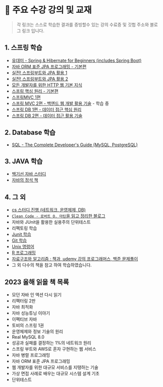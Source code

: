# :pushpin: 주요 수강 강의 및 교재
> 각 링크는 스스로 학습한 결과를 증빙할수 있는 강의 수료증 및 깃헙 주소와 블로그 링크 입니다.
## 1. 스프링 학습
 - [유데미 - Spring & Hibernate for Beginners (includes Spring Boot)](https://www.udemy.com/certificate/UC-867f6d90-d416-4b4a-b840-b64b0021fc64/)
 - [자바 ORM 표준 JPA 프로그래밍 - 기본편](https://www.inflearn.com/certificate/465454-324109-4805422)
 - [실전! 스프링부트와 JPA 활용 1](https://www.inflearn.com/certificate/465454-324119-4805421)
 - [실전! 스프링부트와 JPA 활용 2](https://www.inflearn.com/certificate/465454-324214-4805420) 
 - [모든 개발자를 위한 HTTP 웹 기본 지식](https://www.inflearn.com/certificate/465454-326277-4805418)
 - [스프링 핵심 원리 - 기본편](https://www.inflearn.com/certificate/465454-325969-4805419)
 - [스프링MVC 1편](https://www.inflearn.com/certificate/465454-326674-10558989)
 - [스프링 MVC 2편 - 백엔드 웹 개발 활용 기술](https://www.inflearn.com/course/%EC%8A%A4%ED%94%84%EB%A7%81-mvc-2) - 학습 중
 - [스프링 DB 1편 - 데이터 접근 핵심 원리](https://www.inflearn.com/course/%EC%8A%A4%ED%94%84%EB%A7%81-db-1)
 - [스프링 DB 2편 - 데이터 접근 활용 기술](https://www.inflearn.com/course/%EC%8A%A4%ED%94%84%EB%A7%81-db-2)

## 2. Database 학습
 - [SQL - The Complete Developer's Guide (MySQL, PostgreSQL)](https://github.com/juno-junho/sql-complete-guide)

## 3. JAVA 학습
 - [백기선 자바 스터디](https://juno-juno.tistory.com/40)
 - [자바의 정석 책](https://github.com/juno-junho/java-playground)

## 4. 그 외
 - [cs 스터디 진행 (네트워크, 운영체제, DB)](https://github.com/konkuk-tech-course/cs-study)
 - [`Clean Code - 로버트 O. 마틴`을 읽고 정리한 블로그](https://juno-juno.tistory.com/82)
 - 자바와 JUnit을 활용한 실용주의 단위테스트 
 - 리펙토링 학습
 - [Junit 학습](https://github.com/juno-junho/unit-testing-practice)
 - [Git 학습](https://juno-juno.tistory.com/45)
 - [Unix 명령어](https://juno-juno.tistory.com/category/Programming/Command%20Line)
 - [R 프로그래밍](https://juno-juno.tistory.com/category/Programming/R%20programming)
 - [자료구조와 알고리즘 : 책과, udemy 강의 프로그래머스, 백준 문제풀이](https://github.com/juno-junho/solving-coding-problems)
 - 그 외 다수의 책을 참고 하여 학습하였습니다.

## 2023 올해 읽을 책 목록
 - 모던 자바 인 액션 다시 읽기
 - 리팩터링 2판
 - 자바 최적화
 - 자바 성능튜닝 이야기
 - 이펙티브 자바
 - 토비의 스프링 1권
 - 운영체제와 정보 기술의 원리
 - Real MySQL 8.0
 - 성공과 실패를 결정하는 1%의 네트워크 원리
 - 스프링 부트와 AWS로 혼자 구현하는 웹 서비스
 - 자바 병렬 프로그래밍
 - 자바 ORM 표준 JPA 프로그래밍
 - 웹 개발자를 위한 대규모 서비스를 지탱하는 기술
 - 가상 면접 사례로 배우는 대규모 시스템 설계 기초
 - 단위테스트

